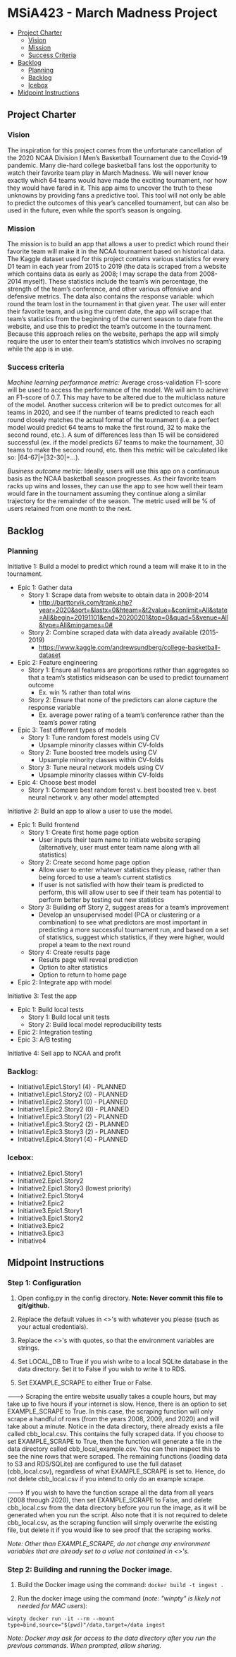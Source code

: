 # MSiA423 - March Madness Project

<!-- toc -->
- [Project Charter](#project-charter)
  * [Vision](#vision)
  * [Mission](#mission)
  * [Success Criteria](success-criteria)
- [Backlog](#backlog)
  * [Planning](#planning)
  * [Backlog](#backlog)
  * [Icebox](#icebox)
- [Midpoint Instructions](#midpoint-instructions)


<!-- tocstop -->

## Project Charter

### Vision

The inspiration for this project comes from the unfortunate cancellation of the 2020 NCAA Division I Men’s Basketball Tournament due to the Covid-19 pandemic. Many die-hard college basketball fans lost the opportunity to watch their favorite team play in March Madness. We will never know exactly which 64 teams would have made the exciting tournament, nor how they would have fared in it. This app aims to uncover the truth to these unknowns by providing fans a predictive tool. This tool will not only be able to predict the outcomes of this year’s cancelled tournament, but can also be used in the future, even while the sport’s season is ongoing.

### Mission

The mission is to build an app that allows a user to predict which round their favorite team will make it in the NCAA tournament based on historical data. The Kaggle dataset used for this project contains various statistics for every D1 team in each year from 2015 to 2019 (the data is scraped from a website which contains data as early as 2008; I may scrape the data from 2008-2014 myself). These statistics include the team’s win percentage, the strength of the team’s conference, and other various offensive and defensive metrics. The data also contains the response variable: which round the team lost in the tournament in that given year. The user will enter their favorite team, and using the current date, the app will scrape that team’s statistics from the beginning of the current season to date from the website, and use this to predict the team’s outcome in the tournament. Because this approach relies on the website, perhaps the app will simply require the user to enter their team’s statistics which involves no scraping while the app is in use.

### Success criteria

*Machine learning performance metric:*
Average cross-validation F1-score will be used to access the performance of the model. We will aim to achieve an F1-score of 0.7. This may have to be altered due to the multiclass nature of the model. Another success criterion will be to predict outcomes for all teams in 2020, and see if the number of teams predicted to reach each round closely matches the actual format of the tournament (i.e. a perfect model would predict 64 teams to make the first round, 32 to make the second round, etc.). A sum of differences less than 15 will be considered successful (ex. if the model predicts 67 teams to make the tournament, 30 teams to make the second round, etc. then this metric will be calculated like so: |64-67|+|32-30|+…).

*Business outcome metric:*
Ideally, users will use this app on a continuous basis as the NCAA basketball season progresses. As their favorite team racks up wins and losses, they can use the app to see how well their team would fare in the tournament assuming they continue along a similar trajectory for the remainder of the season. The metric used will be % of users retained from one month to the next.

## Backlog

### Planning

Initiative 1: Build a model to predict which round a team will make it to in the tournament.
- Epic 1: Gather data
  *	Story 1: Scrape data from website to obtain data in 2008-2014
    + http://barttorvik.com/trank.php?year=2020&sort=&lastx=0&hteam=&t2value=&conlimit=All&state=All&begin=20191101&end=20200201&top=0&quad=5&venue=All&type=All&mingames=0#
  *	Story 2: Combine scraped data with data already available (2015-2019)
    + https://www.kaggle.com/andrewsundberg/college-basketball-dataset
- Epic 2: Feature engineering
  *	Story 1: Ensure all features are proportions rather than aggregates so that a team’s statistics midseason can be used to predict tournament outcome
    + Ex. win % rather than total wins
  *	Story 2: Ensure that none of the predictors can alone capture the response variable
    + Ex. average power rating of a team’s conference rather than the team’s power rating
- Epic 3: Test different types of models
  *	Story 1: Tune random forest models using CV
    + Upsample minority classes within CV-folds
  *	Story 2: Tune boosted tree models using CV
    + Upsample minority classes within CV-folds
  *	Story 3: Tune neural network models using CV
    + Upsample minority classes within CV-folds
- Epic 4: Choose best model
  *	Story 1: Compare best random forest v. best boosted tree v. best neural network v. any other model attempted

Initiative 2: Build an app to allow a user to use the model.
- Epic 1: Build frontend
  *	Story 1: Create first home page option
    + User inputs their team name to initiate website scraping (alternatively, user must enter team name along with all statistics)
  *	Story 2: Create second home page option
    + Allow user to enter whatever statistics they please, rather than being forced to use a team’s current statistics
    + If user is not satisfied with how their team is predicted to perform, this will allow user to see if their team has potential to perform better by testing out new statistics
  *	Story 3: Building off Story 2, suggest areas for a team’s improvement
    + Develop an unsupervised model (PCA or clustering or a combination) to see what predictors are most important in predicting a more successful tournament run, and based on a set of statistics, suggest which statistics, if they were higher, would propel a team to the next round 
  *	Story 4: Create results page
    + Results page will reveal prediction
    + Option to alter statistics
    + Option to return to home page
- Epic 2: Integrate app with model

Initiative 3: Test the app
- Epic 1: Build local tests
  *	Story 1: Build local unit tests
  *	Story 2: Build local model reproducibility tests
- Epic 2: Integration testing
- Epic 3: A/B testing

Initiative 4: Sell app to NCAA and profit

### Backlog:

- Initiative1.Epic1.Story1 (4) - PLANNED
- Initiative1.Epic1.Story2 (0) - PLANNED
- Initiative1.Epic2.Story1 (0) - PLANNED
- Initiative1.Epic2.Story2 (0) - PLANNED
- Initiative1.Epic3.Story1 (2) - PLANNED
- Initiative1.Epic3.Story2 (2) - PLANNED
- Initiative1.Epic3.Story3 (2) - PLANNED
- Initiative1.Epic4.Story1 (4) - PLANNED

### Icebox:

- Initiative2.Epic1.Story1
- Initiative2.Epic1.Story2
- Initiative2.Epic1.Story3 (lowest priority)
- Initiative2.Epic1.Story4
- Initiative2.Epic2
- Initiative3.Epic1.Story1
- Initiative3.Epic1.Story2
- Initiative3.Epic2
- Initiative3.Epic3
- Initiative4

## Midpoint Instructions

### Step 1: Configuration

1. Open config.py in the config directory. **Note: Never commit this file to git/github.**

2. Replace the default values in <>'s with whatever you please (such as your actual credentials).

3. Replace the <>'s with quotes, so that the environment variables are strings.

4. Set LOCAL_DB to True if you wish write to a local SQLite database in the data directory. Set it to False if you wish to write it to RDS. 

5. Set EXAMPLE_SCRAPE to either True or False.

---> Scraping the entire website usually takes a couple hours, but may take up to five hours if your internet is slow. Hence, there is an option to set EXAMPLE_SCRAPE to True. In this case, the scraping function will only scrape a handful of rows (from the years 2008, 2009, and 2020) and will take about a minute. Notice in the data directory, there already exists a file called cbb_local.csv. This contains the fully scraped data. If you choose to set EXAMPLE_SCRAPE to True, then the function will generate a file in the data directory called cbb_local_example.csv. You can then inspect this to see the nine rows that were scraped. The remaining functions (loading data to S3 and RDS/SQLite) are configured to use the full dataset (cbb_local.csv), regardless of what EXAMPLE_SCRAPE is set to. Hence, do not delete cbb_local.csv if you intend to only do an example scrape.

---> If you wish to have the function scrape all the data from all years (2008 through 2020), then set EXAMPLE_SCRAPE to False, and delete cbb_local.csv from the data directory before you run the image, as it will be generated when you run the script. Also note that it is not required to delete cbb_local.csv, as the scraping function will simply overwrite the existing file, but delete it if you would like to see proof that the scraping works.

_Note: Other than EXAMPLE_SCRAPE, do not change any environment variables that are already set to a value not contained in <>'s._

### Step 2: Building and running the Docker image.

1. Build the Docker image using the command: `docker build -t ingest .`

2. Run the docker image using the command (_note: "winpty" is likely not needed for MAC users_): 

`winpty docker run -it --rm --mount type=bind,source="$(pwd)"/data,target=/data ingest`

_Note: Docker may ask for access to the data directory after you run the previous commands. When prompted, allow sharing._



